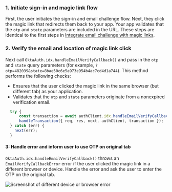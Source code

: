 ### 1. Initiate sign-in and magic link flow

First, the user initiates the sign-in and email challenge flow. Next, they click the magic link that redirects them back to your app. Your app validates that the `otp` and `state` parameters are included in the URL. These steps are identical to the first steps in [Integrate email challenge with magic links](#integrate-email-challenge-with-magic-links).

### 2. Verify the email and location of magic link click

Next call `OktaAuth.idx.handleEmailVerifyCallback()` and pass in the `otp` and `state` query parameters (for example, `?otp=482039&state=8bae50c6e5a973e954b4ac7cd4d1a744`). This method performs the following checks:

* Ensures that the user clicked the magic link in the same browser (but different tab) as your application.
* Validates that the `otp` and `state` parameters originate from a nonexpired verification email.


```javascript
  try {
      const transaction = await authClient.idx.handleEmailVerifyCallback(search);
      handleTransaction({ req, res, next, authClient, transaction });
  } catch (err) {
    next(err);
  }

```

#### 3: Handle error and inform user to use OTP on original tab

`OktaAuth.idx.handleEmailVerifyCallback()` throws an `EmailVerifyCallbackError` error if the user clicked the magic link in a different browser or device. Handle the error and ask the user to enter the OTP on the original tab.

<div class="common-image-format">

![Screenshot of different device or browser error](/img/authenticators/authenticators-email-magic-link-error.png)

</div>
